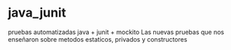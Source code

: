 # java_junit
pruebas automatizadas java + junit + mockito
Las nuevas pruebas que nos enseñaron sobre metodos estaticos, privados y constructores
